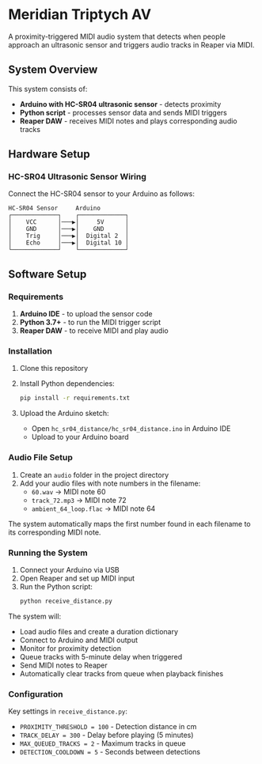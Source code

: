 # Meridian Triptych AV

A proximity-triggered MIDI audio system that detects when people approach an ultrasonic sensor and triggers audio tracks in Reaper via MIDI.

## System Overview

This system consists of:
- **Arduino with HC-SR04 ultrasonic sensor** - detects proximity
- **Python script** - processes sensor data and sends MIDI triggers
- **Reaper DAW** - receives MIDI notes and plays corresponding audio tracks

## Hardware Setup

### HC-SR04 Ultrasonic Sensor Wiring

Connect the HC-SR04 sensor to your Arduino as follows:

```
HC-SR04 Sensor     Arduino
┌─────────────┐    ┌─────────────┐
│    VCC      │───▶│     5V      │
│    GND      │───▶│    GND      │
│    Trig     │───▶│  Digital 2  │
│    Echo     │───▶│  Digital 10 │
└─────────────┘    └─────────────┘
```

## Software Setup

### Requirements

1. **Arduino IDE** - to upload the sensor code
2. **Python 3.7+** - to run the MIDI trigger script
3. **Reaper DAW** - to receive MIDI and play audio

### Installation

1. Clone this repository
2. Install Python dependencies:
   ```bash
   pip install -r requirements.txt
   ```

3. Upload the Arduino sketch:
   - Open `hc_sr04_distance/hc_sr04_distance.ino` in Arduino IDE
   - Upload to your Arduino board

### Audio File Setup

1. Create an `audio` folder in the project directory
2. Add your audio files with note numbers in the filename:
   - `60.wav` → MIDI note 60
   - `track_72.mp3` → MIDI note 72
   - `ambient_64_loop.flac` → MIDI note 64

The system automatically maps the first number found in each filename to its corresponding MIDI note.

### Running the System

1. Connect your Arduino via USB
2. Open Reaper and set up MIDI input
3. Run the Python script:
   ```bash
   python receive_distance.py
   ```

The system will:
- Load audio files and create a duration dictionary
- Connect to Arduino and MIDI output
- Monitor for proximity detection
- Queue tracks with 5-minute delay when triggered
- Send MIDI notes to Reaper
- Automatically clear tracks from queue when playback finishes

### Configuration

Key settings in `receive_distance.py`:
- `PROXIMITY_THRESHOLD = 100` - Detection distance in cm
- `TRACK_DELAY = 300` - Delay before playing (5 minutes)
- `MAX_QUEUED_TRACKS = 2` - Maximum tracks in queue
- `DETECTION_COOLDOWN = 5` - Seconds between detections
